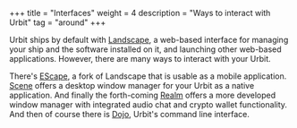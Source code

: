 +++
title = "Interfaces"
weight = 4
description = "Ways to interact with Urbit"
tag = "around"
+++

Urbit ships by default with [Landscape](https://tlon.io/landscape), a web-based interface for managing your ship and the software installed on it, and launching other web-based applications.  However, there are many ways to interact with your Urbit.

There's [EScape](https://urbit.org/applications/~fabnev-hinmur/escape), a fork of Landscape that is usable as a mobile application.  [Scene](https://tirrel.io/scene/index.html) offers a desktop window manager for your Urbit as a native application.  And finally the forth-coming [Realm](https://www.holium.com/) offers a more developed window manager with integrated audio chat and crypto wallet functionality. And then of course there is [Dojo](https://developers.urbit.org/overview/dojo), Urbit's command line interface.
